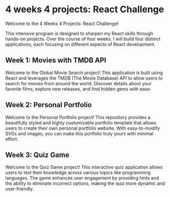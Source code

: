 # 4 weeks 4 projects: React Challenge

Welcome to the 4 Weeks 4 Projects: React Challenge! 

This intensive program is designed to sharpen my React skills through hands-on projects. Over the course of four weeks, I will build four distinct applications, each focusing on different aspects of React development.

## Week 1: Movies with TMDB API

Welcome to the Global Movie Search project! This application is built using React and leverages the TMDB (The Movie Database) API to allow users to search for movies from around the world. Discover details about your favorite films, explore new releases, and find hidden gems with ease.

## Week 2: Personal Portfolio

Welcome to the Personal Portfolio project! This repository provides a beautifully styled and highly customizable portfolio template that allows users to create their own personal portfolio website. 
With easy-to-modify SVGs and images, you can make this portfolio truly yours with minimal effort.

## Week 3: Quiz Game

Welcome to the Quiz Game project! This interactive quiz application allows users to test their knowledge across various topics like programming languages. The game enhances user engagement by providing hints and the ability to eliminate incorrect options, making the quiz more dynamic and user-friendly.